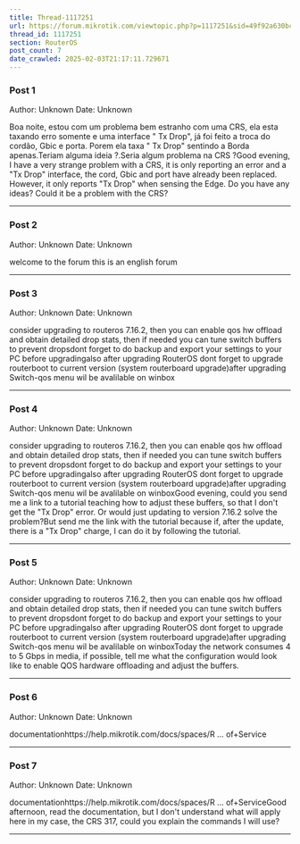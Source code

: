 ```yaml
---
title: Thread-1117251
url: https://forum.mikrotik.com/viewtopic.php?p=1117251&sid=49f92a630bc7970d8ca50523be880e8f#p1117251
thread_id: 1117251
section: RouterOS
post_count: 7
date_crawled: 2025-02-03T21:17:11.729671
---
```


### Post 1
Author: Unknown
Date: Unknown

Boa noite, estou com um problema bem estranho com uma CRS, ela esta taxando erro somente e uma interface " Tx Drop", já foi feito a troca do cordão, Gbic e porta. Porem ela taxa " Tx Drop" sentindo a Borda apenas.Teriam alguma ideia ?.Seria algum problema na CRS ?Good evening, I have a very strange problem with a CRS, it is only reporting an error and a "Tx Drop" interface, the cord, Gbic and port have already been replaced. However, it only reports "Tx Drop" when sensing the Edge. Do you have any ideas? Could it be a problem with the CRS?

---
### Post 2
Author: Unknown
Date: Unknown

welcome to the forum this is an english forum

---
### Post 3
Author: Unknown
Date: Unknown

consider upgrading to routeros 7.16.2, then you can enable qos hw offload and obtain detailed drop stats, then if needed you can tune switch buffers to prevent dropsdont forget to do backup and export your settings to your PC before upgradingalso after upgrading RouterOS dont forget to upgrade routerboot to current version (system routerboard upgrade)after upgrading Switch-qos menu wil be avalilable on winbox

---
### Post 4
Author: Unknown
Date: Unknown

consider upgrading to routeros 7.16.2, then you can enable qos hw offload and obtain detailed drop stats, then if needed you can tune switch buffers to prevent dropsdont forget to do backup and export your settings to your PC before upgradingalso after upgrading RouterOS dont forget to upgrade routerboot to current version (system routerboard upgrade)after upgrading Switch-qos menu wil be avalilable on winboxGood evening, could you send me a link to a tutorial teaching how to adjust these buffers, so that I don't get the "Tx Drop" error. Or would just updating to version 7.16.2 solve the problem?But send me the link with the tutorial because if, after the update, there is a "Tx Drop" charge, I can do it by following the tutorial.

---
### Post 5
Author: Unknown
Date: Unknown

consider upgrading to routeros 7.16.2, then you can enable qos hw offload and obtain detailed drop stats, then if needed you can tune switch buffers to prevent dropsdont forget to do backup and export your settings to your PC before upgradingalso after upgrading RouterOS dont forget to upgrade routerboot to current version (system routerboard upgrade)after upgrading Switch-qos menu wil be avalilable on winboxToday the network consumes 4 to 5 Gbps in media, if possible, tell me what the configuration would look like to enable QOS hardware offloading and adjust the buffers.

---
### Post 6
Author: Unknown
Date: Unknown

documentationhttps://help.mikrotik.com/docs/spaces/R ... of+Service

---
### Post 7
Author: Unknown
Date: Unknown

documentationhttps://help.mikrotik.com/docs/spaces/R ... of+ServiceGood afternoon, read the documentation, but I don't understand what will apply here in my case, the CRS 317, could you explain the commands I will use?

---
